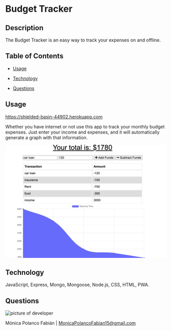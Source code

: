 # Budget Tracker

## Description

The Budget Tracker is an easy way to track your expenses on and offline.

## Table of Contents

* [Usage](#usage)

* [Technology](#Technology)

* [Questions](#questions)


## Usage
https://shielded-basin-44902.herokuapp.com

Whether you have internet or not use this app to track your monthly budget expenses. Just enter your income and expenses, and it will automatically generate a graph with that information.

![Thumbnail of Budget Tracker App](./public/assets/img/BudgetTrackerThumbnail.png)


## Technology

JavaScript, Express, Mongo, Mongoose, Node.js, CSS, HTML, PWA.

## Questions

![picture of developer](https://avatars3.githubusercontent.com/u/60660512?v=4)

Mónica Polanco Fabián | MonicaPolancoFabian15@gmail.com
